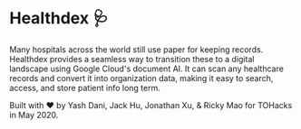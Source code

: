 # Healthdex 🩺

Many hospitals across the world still use paper for keeping records. Healthdex provides a seamless way to transition these to a digital landscape using Google Cloud's document AI. It can scan any healthcare records and convert it into organization data, making it easy to search, access, and store patient info long term. 

Built with ❤ by Yash Dani, Jack Hu, Jonathan Xu, & Ricky Mao for TOHacks in May 2020. 
